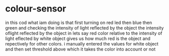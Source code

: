 # colour-sensor
in this cod what  iam doing is that first turning on red led then blue then green and checking the  intensity of light reflected by the object 
the intensity oflight reflected by the object  in lets say red color relative to the intensity of light eflected by white object gives us how much red is the object and repectively for other colors.
i manually entered the values for white object and then set threshold above which it takes the color into account or not
